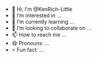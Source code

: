 - 👋 Hi, I’m @KenRich-Little
- 👀 I’m interested in ...
- 🌱 I’m currently learning ...
- 💞️ I’m looking to collaborate on ...
- 📫 How to reach me ...
- 😄 Pronouns: ...
- ⚡ Fun fact: ...

<!---
KenRich-Little/KenRich-Little is a ✨ special ✨ repository because its `README.md` (this file) appears on your GitHub profile.
You can click the Preview link to take a look at your changes.
--->
